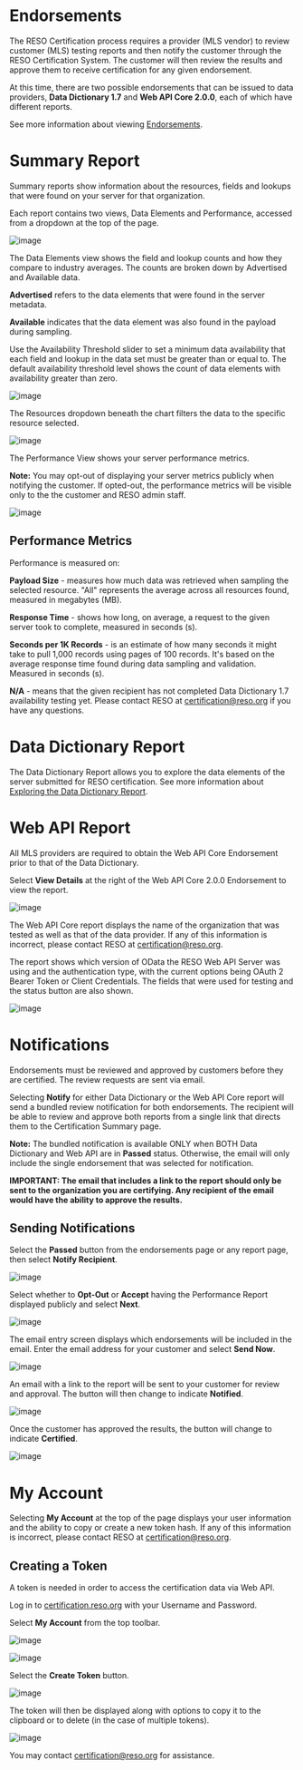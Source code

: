 # Endorsements
The RESO Certification process requires a provider (MLS vendor) to review customer (MLS) testing reports and then notify the customer through the RESO Certification System. The customer will then review the results and approve them to receive certification for any given endorsement.

At this time, there are two possible endorsements that can be issued to data providers, **Data Dictionary 1.7** and **Web API Core 2.0.0**, each of which have different reports.

See more information about viewing [Endorsements](https://github.com/RESOStandards/reso-certification-help#endorsements).

# Summary Report
Summary reports show information about the resources, fields and lookups that were found on your server for that organization.

Each report contains two views, Data Elements and Performance, accessed from a dropdown at the top of the page.

![image](https://user-images.githubusercontent.com/88680702/164076696-5727c0f5-5abb-486e-a3e6-63a161d7dae6.png)

The Data Elements view shows the field and lookup counts and how they compare to industry averages. The counts are broken down by Advertised and Available data.

**Advertised** refers to the data elements that were found in the server metadata.

**Available** indicates that the data element was also found in the payload during sampling.

Use the Availability Threshold slider to set a minimum data availability that each field and lookup in the data set must be greater than or equal to. The default availability threshold level shows the count of data elements with availability greater than zero.

![image](https://user-images.githubusercontent.com/88680702/164076762-2f6df7e0-d1a5-45b3-b33f-d7c9ca1561a0.png)

The Resources dropdown beneath the chart filters the data to the specific resource selected.

![image](https://user-images.githubusercontent.com/88680702/164076802-bfd61448-8164-4813-879e-a83ed88412e8.png)

The Performance View shows your server performance metrics.

**Note:** You may opt-out of displaying your server metrics publicly when notifying the customer. If opted-out, the performance metrics will be visible only to the the customer and RESO admin staff.

![image](https://user-images.githubusercontent.com/88680702/164076852-3baf895f-f22f-4507-811c-22ede6c0916b.png)

## Performance Metrics
Performance is measured on:

**Payload Size** - measures how much data was retrieved when sampling the selected resource. "All" represents the average across all resources found, measured in megabytes (MB).

**Response Time** - shows how long, on average, a request to the given server took to complete, measured in seconds (s).

**Seconds per 1K Records** -  is an estimate of how many seconds it might take to pull 1,000 records using pages of 100 records. It's based on the average response time found during data sampling and validation. Measured in seconds (s).

**N/A** - means that the given recipient has not completed Data Dictionary 1.7 availability testing yet. Please contact RESO at certification@reso.org if you have any questions.

# Data Dictionary Report
The Data Dictionary Report allows you to explore the data elements of the server submitted for RESO certification. See more information about [Exploring the Data Dictionary Report](https://github.com/RESOStandards/reso-certification-help#exploring-the-data).

# Web API Report
All MLS providers are required to obtain the Web API Core Endorsement prior to that of the Data Dictionary.

Select **View Details** at the right of the Web API Core 2.0.0 Endorsement to view the report.

![image](https://user-images.githubusercontent.com/88680702/164080293-b9651375-56eb-4f1f-99be-44a7316c16c5.png)

The Web API Core report displays the name of the organization that was tested as well as that of the data provider. If any of this information is incorrect, please contact RESO at certification@reso.org.

The report shows which version of OData the RESO Web API Server was using and the authentication type, with the current options being OAuth 2 Bearer Token or Client Credentials. The fields that were used for testing and the status button are also shown.

![image](https://user-images.githubusercontent.com/88680702/164079962-e05317f9-b29c-4bc5-9273-0292946eda04.png)

# Notifications
Endorsements must be reviewed and approved by customers before they are certified. The review requests are sent via email.

Selecting **Notify** for either Data Dictionary or the Web API Core report will send a bundled review notification for both endorsements. The recipient will be able to review and approve both reports from a single link that directs them to the Certification Summary page.

**Note:** The bundled notification is available ONLY when BOTH Data Dictionary and Web API are in **Passed** status. Otherwise, the email will only include the single endorsement that was selected for notification.

**IMPORTANT: The email that includes a link to the report should only be sent to the organization you are certifying. Any recipient of the email would have the ability to approve the results.**

## Sending Notifications
Select the **Passed** button from the endorsements page or any report page, then select **Notify Recipient**.

![image](https://user-images.githubusercontent.com/88680702/164080561-d1c6233b-f401-46d3-8020-e3dccfb7cf21.png)

Select whether to **Opt-Out** or **Accept** having the Performance Report displayed publicly and select **Next**.

![image](https://user-images.githubusercontent.com/88680702/164259356-26f1c86e-b75b-461b-9c5e-9f20536efb4d.png)

The email entry screen displays which endorsements will be included in the email. Enter the email address for your customer and select **Send Now**.

![image](https://user-images.githubusercontent.com/88680702/164080764-f1e0cd68-a530-4837-94ee-782fcf887697.png)

An email with a link to the report will be sent to your customer for review and approval. The button will then change to indicate **Notified**.

![image](https://user-images.githubusercontent.com/88680702/164080862-f7bbd6bb-935f-4b35-bdb0-d01a4a8bb580.png)

Once the customer has approved the results, the button will change to indicate **Certified**.

![image](https://user-images.githubusercontent.com/88680702/164080916-825ff706-8037-40ce-b4c4-ceb351044630.png)

# My Account
Selecting **My Account** at the top of the page displays your user information and the ability to copy or create a new token hash. If any of this information is incorrect, please contact RESO at certification@reso.org.

## Creating a Token

A token is needed in order to access the certification data via Web API.

Log in to [certification.reso.org](https://certification.reso.org) with your Username and Password.

Select **My Account** from the top toolbar.

![image](https://user-images.githubusercontent.com/88680702/164083135-6c835013-5ca4-4e23-a884-118c9739eb2a.png)

![image](https://user-images.githubusercontent.com/88680702/164082840-d13c0210-d33a-41b8-b49c-3a91801babfd.png)

Select the **Create Token** button.

![image](https://user-images.githubusercontent.com/88680702/164082516-7fcbef75-49d3-49c8-8bd3-1158535a4122.png)

The token will then be displayed along with options to copy it to the clipboard or to delete (in the case of multiple tokens).

![image](https://user-images.githubusercontent.com/88680702/164089795-39ccf57c-b6d6-405f-be4c-0b19cb7a22c0.png)

You may contact certification@reso.org for assistance.
